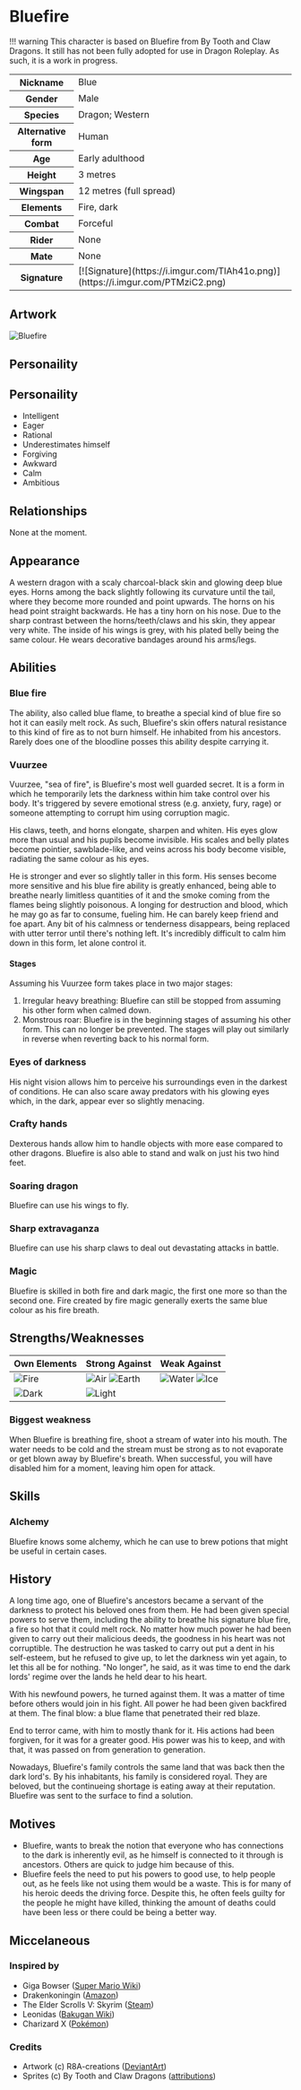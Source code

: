 # Bluefire
!!! warning
    This character is based on Bluefire from By Tooth and Claw Dragons. It still has not been fully adopted for use in Dragon Roleplay. As such, it is a work in progress.

<table>
  <tr>
    <th>Nickname</th>
    <td>Blue</td>
  </tr>
  <tr>
    <th>Gender</th>
    <td>Male</td>
  </tr>
  <tr>
    <th>Species</th>
    <td>Dragon; Western</td>
  </tr>
  <tr>
    <th>Alternative form</th>
    <td>Human</td>
  </tr>
  <tr>
    <th>Age</th>
    <td>Early adulthood</td>
  </tr>
  <tr>
    <th>Height</th>
    <td>3 metres</td>
  </tr>
  <tr>
    <th>Wingspan</th>
    <td>12 metres (full spread)</td>
  </tr>
  <tr>
    <th>Elements</th>
    <td>Fire, dark</td>
  </tr>
  <tr>
    <th>Combat</th>
    <td>Forceful</td>
  </tr>
  <tr>
    <th>Rider</th>
    <td>None</td>
  </tr>
  <tr>
    <th>Mate</th>
    <td>None</td>
  </tr>
  <tr>
    <th>Signature</th>
    <td>[![Signature](https://i.imgur.com/TlAh41o.png)](https://i.imgur.com/PTMziC2.png)</td>
  </tr>
</table>

## Artwork
![Bluefire](https://i.imgur.com/X7fIwFc.gif)

## Personaility
## Personaility
*  Intelligent
*  Eager
*  Rational
*  Underestimates himself
*  Forgiving
*  Awkward
*  Calm
*  Ambitious

## Relationships
None at the moment.
<!--
<table>
  <tr>
    <th>Fyrendrang</th>
    <td>Acquaintance</td>
  </tr>
  <tr>
    <th>Nirn</th>
    <td>Acquaintance</td>
  </tr>
  <tr>
    <th>Thanatos</th>
    <td>Teacher</td>
  </tr>
</table>
-->

## Appearance
A western dragon with a scaly charcoal-black skin and glowing deep blue eyes. Horns among the back slightly following its curvature until the tail, where they become more rounded and point upwards. The horns on his head point straight backwards. He has a tiny horn on his nose. Due to the sharp contrast between the horns/teeth/claws and his skin, they appear very white. The inside of his wings is grey, with his plated belly being the same colour. He wears decorative bandages around his arms/legs.

## Abilities
### Blue fire
The ability, also called blue flame, to breathe a special kind of blue fire so hot it can easily melt rock. As such, Bluefire's skin offers natural resistance to this kind of fire as to not burn himself. He inhabited from his ancestors. Rarely does one of the bloodline posses this ability despite carrying it.

### Vuurzee
Vuurzee, "sea of fire", is Bluefire's most well guarded secret. It is a form in which he temporarily lets the darkness within him take control over his body. It's triggered by severe emotional stress (e.g. anxiety, fury, rage) or someone attempting to corrupt him using corruption magic.

His claws, teeth, and horns elongate, sharpen and whiten. His eyes glow more than usual and his pupils become invisible. His scales and belly plates become pointier, sawblade-like, and veins across his body become visible, radiating the same colour as his eyes.

He is stronger and ever so slightly taller in this form. His senses become more sensitive and his blue fire ability is greatly enhanced, being able to breathe nearly limitless quantities of it and the smoke coming from the flames being slightly poisonous. A longing for destruction and blood, which he may go as far to consume, fueling him. He can barely keep friend and foe apart. Any bit of his calmness or tenderness disappears, being replaced with utter terror until there's nothing left. It's incredibly difficult to calm him down in this form, let alone control it.

#### Stages
Assuming his Vuurzee form takes place in two major stages:
 1.  Irregular heavy breathing: Bluefire can still be stopped from assuming his other form when calmed down.
 2.  Monstrous roar: Bluefire is in the beginning stages of assuming his other form. This can no longer be prevented.
The stages will play out similarly in reverse when reverting back to his normal form.

### Eyes of darkness
His night vision allows him to perceive his surroundings even in the darkest of conditions. He can also scare away predators with his glowing eyes which, in the dark, appear ever so slightly menacing.

### Crafty hands
Dexterous hands allow him to handle objects with more ease compared to other dragons. Bluefire is also able to stand and walk on just his two hind feet.

### Soaring dragon
Bluefire can use his wings to fly.

### Sharp extravaganza
Bluefire can use his sharp claws to deal out devastating attacks in battle.

### Magic
Bluefire is skilled in both fire and dark magic, the first one more so than the second one. Fire created by fire magic generally exerts the same blue colour as his fire breath.

## Strengths/Weaknesses
Own Elements | Strong Against | Weak Against
--- | --- | ---
![Fire](https://i.imgur.com/kjSPOEA.png) | ![Air](https://i.imgur.com/0pPDMVG.png) ![Earth](https://i.imgur.com/e8reMNY.png) | ![Water](https://i.imgur.com/YHvleTt.png) ![Ice](https://i.imgur.com/lsfH3eA.png)
![Dark](https://i.imgur.com/dsxwIQY.png) | ![Light](https://i.imgur.com/btQSr52.png) |

### Biggest weakness
When Bluefire is breathing fire, shoot a stream of water into his mouth. The water needs to be cold and the stream must be strong as to not evaporate or get blown away by Bluefire's breath. When successful, you will have disabled him for a moment, leaving him open for attack.

## Skills
### Alchemy
Bluefire knows some alchemy, which he can use to brew potions that might be useful in certain cases.

## History
A long time ago, one of Bluefire's ancestors became a servant of the darkness to protect his beloved ones from them. He had been given special powers to serve them, including the ability to breathe his signature blue fire, a fire so hot that it could melt rock. No matter how much power he had been given to carry out their malicious deeds, the goodness in his heart was not corruptible. The destruction he was tasked to carry out put a dent in his self-esteem, but he refused to give up, to let the darkness win yet again, to let this all be for nothing. "No longer", he said, as it was time to end the dark lords' regime over the lands he held dear to his heart.

With his newfound powers, he turned against them. It was a matter of time before others would join in his fight. All power he had been given backfired at them. The final blow: a blue flame that penetrated their red blaze.

End to terror came, with him to mostly thank for it. His actions had been forgiven, for it was for a greater good. His power was his to keep, and with that, it was passed on from generation to generation.

Nowadays, Bluefire's family controls the same land that was back then the dark lord's. By his inhabitants, his family is considered royal. They are beloved, but the continueing shortage is eating away at their reputation. Bluefire was sent to the surface to find a solution.

## Motives
*  Bluefire, wants to break the notion that everyone who has connections to the dark is inherently evil, as he himself is connected to it through is ancestors. Others are quick to judge him because of this.
*  Bluefire feels the need to put his powers to good use, to help people out, as he feels like not using them would be a waste. This is for many of his heroic deeds the driving force. Despite this, he often feels guilty for the people he might have killed, thinking the amount of deaths could have been less or there could be being a better way.

## Miccelaneous
### Inspired by
*  Giga Bowser ([Super Mario Wiki](https://www.mariowiki.com/Giga_Bowser))
*  Drakenkoningin ([Amazon](https://amzn.to/2MZhTNA))
*  The Elder Scrolls V: Skyrim ([Steam](https://store.steampowered.com/app/489830/The_Elder_Scrolls_V_Skyrim_Special_Edition/))
*  Leonidas ([Bakugan Wiki](https://bakugan.wiki/wiki/Leonidas))
*  Charizard X ([Pokémon](https://www.pokemon.com/uk/pokedex/charizard))


### Credits
*  Artwork (c) R8A-creations ([DeviantArt](https://www.deviantart.com/r8a-creations))
*  Sprites (c) By Tooth and Claw Dragons ([attributions](https://btacdragons.com/credits.php))
